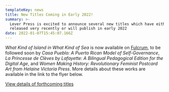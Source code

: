 ```yaml
---
templateKey: news
title: New Titles Coming in Early 2022!
summary: >-
  Lever Press is excited to announce several new titles which have either been
  released very recently or will publish in early 2022
date: 2022-01-07T15:45:07.166Z
---
```

*What Kind of Island in What Kind of Sea* is now available on [Fulcrum](https://www.fulcrum.org/concern/monographs/4f16c537j?locale=en), to be followed soon by *Casa Pueblo: A Puerto Rican Model of Self-Governance*, *La Princesse de Clèves by Lafayette: A Bilingual Pedagogical Edition for the Digital Age*, and *Women Making History: Revolutionary Feminist Postcard Art from Helaine Victoria Press*. More details about these works are available in the link to the flyer below.

<a href="assets/lever_coming2022-apr-update-.pdf">View details of forthcoming titles</a>